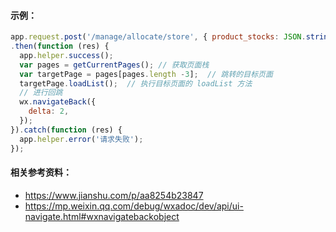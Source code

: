#### 示例：
```javascript
app.request.post('/manage/allocate/store', { product_stocks: JSON.stringify(product_stocks) })
.then(function (res) {
  app.helper.success();
  var pages = getCurrentPages(); // 获取页面栈
  var targetPage = pages[pages.length -3];  // 跳转的目标页面
  targetPage.loadList();  // 执行目标页面的 loadList 方法
  // 进行回跳
  wx.navigateBack({
    delta: 2,
  });
}).catch(function (res) {
  app.helper.error('请求失败');
});
```
#### 相关参考资料：
- https://www.jianshu.com/p/aa8254b23847
- https://mp.weixin.qq.com/debug/wxadoc/dev/api/ui-navigate.html#wxnavigatebackobject
